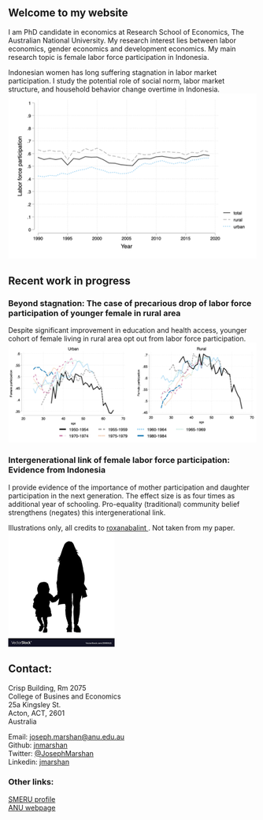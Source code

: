 ## Welcome to my website

I am PhD candidate in economics at Research School of Economics, The Australian National University. My research interest lies between labor economics, gender economics and development economics. My main research topic is female labor force participation in Indonesia.

Indonesian women has long suffering stagnation in labor market participation. I study the potential role of social norm, labor market structure, and household behavior change overtime in Indonesia.  
![flfptrends](pics/Figure1a.png)

## Recent work in progress 
### Beyond stagnation: The case of precarious drop of labor force participation of younger female in rural area
Despite significant improvement in education and health access, younger cohort of female living in rural area opt out from labor force participation.  
![flfpcohorts](pics/figflp.png)

### Intergenerational link of female labor force participation: Evidence from Indonesia
I provide evidence of the importance of mother participation and daughter participation in the next generation. The effect size is as four times as additional year of schooling. Pro-equality (traditional) community belief strengthens (negates) this intergenerational link.

Illustrations only, all credits to [roxanabalint ](https://www.vectorstock.com/royalty-free-vectors/vectors-by_roxanabalint). Not taken from my paper. 
![intergen](pics/likemom.png)

## Contact:
Crisp Building, Rm 2075  
College of Busines and Economics  
25a Kingsley St.  
Acton, ACT, 2601  
Australia

Email: joseph.marshan@anu.edu.au  
Github: [jnmarshan](https://github.com/jnmarshan/jnmarshan.github.io)  
Twitter: [@JosephMarshan](https://twitter.com/JosephMarshan)  
Linkedin: [jmarshan](https://www.linkedin.com/in/jmarshan/)

### Other links:
[SMERU profile](https://www.smeru.or.id/en/content/joseph-natanael-marshan)   
[ANU webpage](https://www.cbe.anu.edu.au/about/staff-directory/?profile=Joseph-Marshan)
